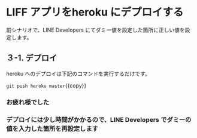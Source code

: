 # LIFF アプリをheroku にデプロイする

前シナリオで、LINE Developers にてダミー値を設定した箇所に正しい値を設定します。

## ３-1. デプロイ

heroku へのデプロイは下記のコマンドを実行するだけです。

`git push heroku master`{{copy}}


### お疲れ様でした
### デプロイには少し時間がかかるので、LINE Developers でダミーの値を入力した箇所を再設定します
